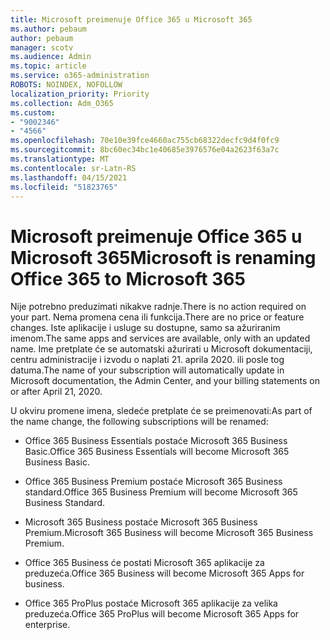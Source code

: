```yaml
---
title: Microsoft preimenuje Office 365 u Microsoft 365
ms.author: pebaum
author: pebaum
manager: scotv
ms.audience: Admin
ms.topic: article
ms.service: o365-administration
ROBOTS: NOINDEX, NOFOLLOW
localization_priority: Priority
ms.collection: Adm_O365
ms.custom:
- "9002346"
- "4566"
ms.openlocfilehash: 70e10e39fce4660ac755cb68322decfc9d4f0fc9
ms.sourcegitcommit: 8bc60ec34bc1e40685e3976576e04a2623f63a7c
ms.translationtype: MT
ms.contentlocale: sr-Latn-RS
ms.lasthandoff: 04/15/2021
ms.locfileid: "51823765"
---
```

# <a name="microsoft-is-renaming-office-365-to-microsoft-365"></a><span data-ttu-id="2e443-102">Microsoft preimenuje Office 365 u Microsoft 365</span><span class="sxs-lookup"><span data-stu-id="2e443-102">Microsoft is renaming Office 365 to Microsoft 365</span></span>

<span data-ttu-id="2e443-103">Nije potrebno preduzimati nikakve radnje.</span><span class="sxs-lookup"><span data-stu-id="2e443-103">There is no action required on your part.</span></span> <span data-ttu-id="2e443-104">Nema promena cena ili funkcija.</span><span class="sxs-lookup"><span data-stu-id="2e443-104">There are no price or feature changes.</span></span> <span data-ttu-id="2e443-105">Iste aplikacije i usluge su dostupne, samo sa ažuriranim imenom.</span><span class="sxs-lookup"><span data-stu-id="2e443-105">The same apps and services are available, only with an updated name.</span></span> <span data-ttu-id="2e443-106">Ime pretplate će se automatski ažurirati u Microsoft dokumentaciji, centru administracije i izvodu o naplati 21. aprila 2020. ili posle tog datuma.</span><span class="sxs-lookup"><span data-stu-id="2e443-106">The name of your subscription will automatically update in Microsoft documentation, the Admin Center, and your billing statements on or after April 21, 2020.</span></span>

<span data-ttu-id="2e443-107">U okviru promene imena, sledeće pretplate će se preimenovati:</span><span class="sxs-lookup"><span data-stu-id="2e443-107">As part of the name change, the following subscriptions will be renamed:</span></span>

- <span data-ttu-id="2e443-108">Office 365 Business Essentials postaće Microsoft 365 Business Basic.</span><span class="sxs-lookup"><span data-stu-id="2e443-108">Office 365 Business Essentials will become Microsoft 365 Business Basic.</span></span>

- <span data-ttu-id="2e443-109">Office 365 Business Premium postaće Microsoft 365 Business standard.</span><span class="sxs-lookup"><span data-stu-id="2e443-109">Office 365 Business Premium will become Microsoft 365 Business Standard.</span></span>

- <span data-ttu-id="2e443-110">Microsoft 365 Business postaće Microsoft 365 Business Premium.</span><span class="sxs-lookup"><span data-stu-id="2e443-110">Microsoft 365 Business will become Microsoft 365 Business Premium.</span></span>

- <span data-ttu-id="2e443-111">Office 365 Business će postati Microsoft 365 aplikacije za preduzeća.</span><span class="sxs-lookup"><span data-stu-id="2e443-111">Office 365 Business will become Microsoft 365 Apps for business.</span></span>

- <span data-ttu-id="2e443-112">Office 365 ProPlus postaće Microsoft 365 aplikacije za velika preduzeća.</span><span class="sxs-lookup"><span data-stu-id="2e443-112">Office 365 ProPlus will become Microsoft 365 Apps for enterprise.</span></span>
